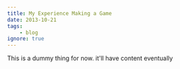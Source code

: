 ```yaml
---
title: My Experience Making a Game
date: 2013-10-21
tags:
    - blog
ignore: true
---
```

<!--
---
title: dummy text
date: 2013-11-25
tags:
    - blog
ignore: true
--
-->
This is a dummy thing for now. it'll have content eventually
